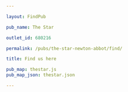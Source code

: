 ```yaml
---

layout: FindPub

pub_name: The Star

outlet_id: 680216

permalink: /pubs/the-star-newton-abbot/find/

title: Find us here

pub_map: thestar.js
pub_map_json: thestar.json

---
```


